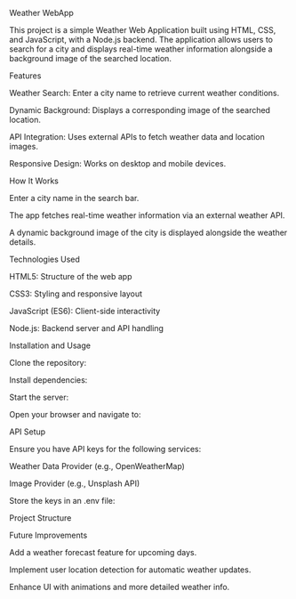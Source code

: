 Weather WebApp

This project is a simple Weather Web Application built using HTML, CSS, and JavaScript, with a Node.js backend. The application allows users to search for a city and displays real-time weather information alongside a background image of the searched location.

Features

Weather Search: Enter a city name to retrieve current weather conditions.

Dynamic Background: Displays a corresponding image of the searched location.

API Integration: Uses external APIs to fetch weather data and location images.

Responsive Design: Works on desktop and mobile devices.

How It Works

Enter a city name in the search bar.

The app fetches real-time weather information via an external weather API.

A dynamic background image of the city is displayed alongside the weather details.

Technologies Used

HTML5: Structure of the web app

CSS3: Styling and responsive layout

JavaScript (ES6): Client-side interactivity

Node.js: Backend server and API handling

Installation and Usage

Clone the repository:

Install dependencies:

Start the server:

Open your browser and navigate to:

API Setup

Ensure you have API keys for the following services:

Weather Data Provider (e.g., OpenWeatherMap)

Image Provider (e.g., Unsplash API)

Store the keys in an .env file:

Project Structure

Future Improvements

Add a weather forecast feature for upcoming days.

Implement user location detection for automatic weather updates.

Enhance UI with animations and more detailed weather info.



